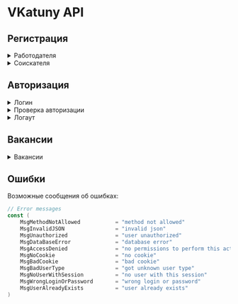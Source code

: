 # VKatuny API

## Регистрация
<details>
<summary>Работодателя</summary>

URL: `/api/v1/registration/applicant`  
Метод: `POST`  
Для регистрации пользователя принимает JSON формата  
```json
{
    "firstName": "ivan",
    "lastName": "ivanov",
    "position": "hr",
    "company": "The best company ever",
    "companyDescription": "Really the best comapny",
    "companyWebsite": "bestcompany.com",
    "email": "best@mail.com",
    "password": "12345"
}
```
Может вернуть:  
1. `400` статус с телом ответа (текст ошибки может различаться)
```json
{
    "statusCode": 400,
    "body": null,
    "error": "can't unmarshall JSON"
}
```
2. `200` с телом
```json
{
    "statusCode": 400,
    "body": {
        "userType": "employer",
        "id": 25
    },
    "error": ""
}
```
</details>

<details>
<summary>Соискателя</summary>

URL: `/api/v1/registration/applicant`  
Метод: `POST`  
На вход принимает JSON  
```json
{
    "firstName": "ivan",
    "lastName": "ivanov",
    "birthDate": "01.01.2000",
    "email": "ivan_ivanov@mail.com",
    "password": "12345"
}
```  
Может вернуть:
1. `200` с телом  
```json
{
    "statusCode": 200,
    "body": {
        "userType": "applicant",
        "id": 123,
    },
    "error": ""
}
```   
2. `400` с телом (текст ошибки может различаться)  
```json
{
    "statusCode": 400,
    "body": null,
    "error": "user's fields aren't valid"
}
``` 
3. `500` с телом
```json
{
    "statusCode": 500,
    "body": null,
    "error": "can't add applicant to db"
}
```
</details>

## Авторизация  

<details>
<summary>Логин</summary>

URL: `/api/v1/login`  
Метод: `GET`???  
На вход принимает тип пользователя, эл. почту и пароль в форме JSON
```json
{
    "userType": "employer",
    "login": "email@email.com",
    "password": "strongest password"
}
```
Может вернуть:
1. `200` в случае успешного входа вместе с кукой  
2. `400` в случае проблем со входом (разный текст ошибок)
```json
{
    "statusCode": 400,
    "body": null,
    "error": "invalid fields" 
}
```

</details>


<details>
<summary>Проверка авторизации</summary>

Позволяет проверить авторизован пользователь или нет  
URL: `/api/v1/authorized`  
Метод: `GET`  
Вытаскивает из заголовков куку и проверяет существование сессии   
1. `200` если сессия существует
```json
{
    "statusCode": 200,
    "body": {
        "userType": "employer",
        "id": 2415
    },
    "error": ""
}
```
2. `401` если не удалось проверить авторизацию либо она неуспешна  
```json
{
    "statusCode": 401,
    "body": null,
    "error": "authorization error"
}
```
</details>

<details>
<summary>Логаут</summary>

Получает куку (если есть), удаляет ее из сессии и устанавливает истекший срок  
URL: `/api/v1/logout`  
Метод: `GET?`  
Принимает JSON:
```json
{
    "userType": "applicant"
}
```
Возвращает:  
1. `200` если куки не было в хедере запроса либо такой куки нет в сессиях
```json
{
    "statusCode": 200,
    "body": null,
    "error": "client doesn't have a session"
}
```
2. `200` Успешный логаут
```json
{
    "statusCode": 200,
    "body": null,
    "error": ""
}
```
3. `400`
```json
{
    "statusCode": 400,
    "body": null,
    "error": "can't unmarshall JSON"
}
```
</details>

## Вакансии

<details>
<summary>Вакансии</summary>

URL: `/api/v1/vacancies`  
Метод: `GET`  
Query-параметры: `offset` и `num` - натуральные числа (по дефолту 0 и 10 соответственно)  
Получает: `num` вакансий с отступом `offset`  
Возвращает:  
1. `200 OK` - возвращает вакансии
```json
{
    "statusCode": 200,
    "body": [
        {
            "id": 1,
            "position": "artist",
            "description": "looking for 3d artist",
            "salary": "100500",
            "location": "Moscow",
            "employer": "X5-Retail",
            "createdAt": "02.11.2024 20:10:24",
            "logo": "image.png"
        },
        // also vacancies
    ],
    "error": ""
}
```
2. `400` некорректные query-параметры  
```json
{
    "statusCode": 400,
    "body": null,
    "error": // текст описание ошибки
}
```
3. `500` если метод не GET
```json
{
    "statusCode": 500,
    "body": null,
    "error": "http request method isn't a GET"
}
```
3
</details>

## Ошибки
Возможные сообщения об ошибках:
```go
// Error messages
const (
	MsgMethodNotAllowed           = "method not allowed"
	MsgInvalidJSON                = "invalid json"
	MsgUnauthorized               = "user unauthorized"
	MsgDataBaseError              = "database error"
	MsgAccessDenied               = "no permissions to perform this action"
	MsgNoCookie                   = "no cookie"
	MsgBadCookie                  = "bad cookie"
	MsgBadUserType                = "got unknown user type"
	MsgNoUserWithSession          = "no user with this session"
	MsgWrongLoginOrPassword       = "wrong login or password"
    MsgUserAlreadyExists          = "user already exists"
)
```

